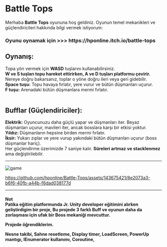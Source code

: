 # Battle Tops

Merhaba <b>Battle Tops</b> oyununa hoş geldiniz. Oyunun temel mekanikleri ve güçlendiricileri hakkında bilgi vermek istiyorum:
<h3>Oyunu oynamak için >>> https://hponline.itch.io/battle-tops</h3>

<h2>Oynanış:</h2>


Topa yön vermek için <b>WASD</b> tuşlarını kullanabilirsiniz.
<br>
<b>W ve S tuşları topu hareket ettirirken, A ve D tuşları platformu çevirir.</b> Nereye doğru bakarsanız, toplar o yöne doğru ileri veya geri gidebilir.
<br>
<b>Space tuşu:</b> Topu havaya fırlatır, yere vurur ve bütün düşmanları uçurur.
<br>
<b>F tuşu:</b> Arenadaki bütün düşmanlara mermi fırlatır.
<br>
<br>
<h2>Bufflar (Güçlendiriciler):</h2>
<b>Elektrik:</b> Oyuncunuzu daha güçlü yapar ve düşmanları iter. Beyaz düşmanları uçurur, mavileri iter, ancak bosslara karşı bir etkisi yoktur.
<br>
<b>Yıldız:</b> Düşmanların hepsine birden mermi fırlatır.
<br>
<b>İksir:</b> Yukarı zıplar ve yere vurup yakındaki bütün düşmanları uçurur (boss düşmanlar hariç).
<br>
Her güçlendirme üzerimizde 7 saniye kalır. <b>Süreleri artmaz ve stacklenmez</b> ama değiştirilebilir.
 
<hr>

![game](https://github.com/hponline/Battle-Tops/assets/143675421/b785fd40-9108-4c4a-b48d-8cbe7f71471e)



https://github.com/hponline/Battle-Tops/assets/143675421/8e2073a3-b6f6-40fb-a44b-f6dad038177d

<hr>
<h4>Not<br>
Patika eğitim platformunda Jr. Unity developer eğitimini alırken geliştirdigim bir proje,
Bu projede 3 farklı Buff ve oyunun daha da zorlaşması için ufak bir Boss mekaniği mevcuttur.

Projede öğrendiklerim.

Nesne takibi,
Sahne resetleme,
Display timer,
LoadScreen,
PowerUp mantıgı,
IEnumerator kullanımı,
Coroutine,


